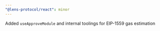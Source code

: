 ```yaml
---
"@lens-protocol/react": minor
---
```


Added `useApproveModule` and internal toolings for EIP-1559 gas estimation

